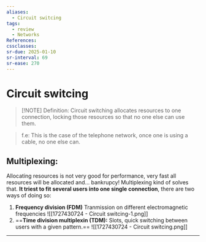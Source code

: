 ```yaml
---
aliases:
  - Circuit switcing
tags:
  - review
  - Networks
References: 
cssclasses:
sr-due: 2025-01-10
sr-interval: 69
sr-ease: 270
---
```

# Circuit switcing

> [!NOTE] Definition: 
> Circuit switching allocates resources to one connection, locking those resources so that no one else can use them. 
> 

> f.e: This is the case of the telephone network, once one is using a cable, no one else can. 

## Multiplexing: 
Allocating resources is not very good for performance, very fast all resources will be allocated and… bankrupcy! Multiplexing kind of solves that. 
**It triest to fit several users into one single connection**, there are two ways of doing so:
1. **Frequency division (FDM)** Tranmission on different electromagnetic frequencies
   ![[1727430724 - Circuit switcing-1.png]]
2. ==**Time division multiplexin (TDM):** Slots, quick switching between users with a given pattern.== 
   ![[1727430724 - Circuit switcing.png]]

***